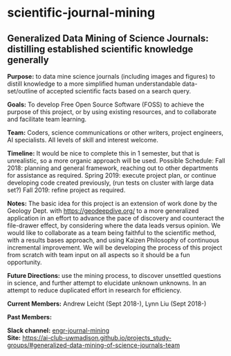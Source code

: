 # scientific-journal-mining
## Generalized Data Mining of Science Journals: distilling established scientific knowledge generally

**Purpose:** to data mine science journals (including images and figures) to distill knowledge to a more simplified human understandable data-set/outline of accepted scientific facts based on a search query.

**Goals:** To develop Free Open Source Software (FOSS) to achieve the purpose of this project, or by using existing resources, and to collaborate and facilitate team learning.

**Team:** Coders, science communications or other writers, project engineers, AI specialists.  All levels of skill and interest welcome.

**Timeline:** It would be nice to complete this in 1 semester, but that is unrealistic, so a more organic approach will be used.  Possible Schedule: Fall 2018: planning and general framework, reaching out to other departments for assistance as required.  Spring 2019: execute project plan, or continue developing code created previously, (run tests on cluster with large data set?)  Fall 2019: refine project as required.

**Notes:** The basic idea for this project is an extension of work done by the Geology Dept. with https://geodeepdive.org/ to a more generalized application in an effort to advance the pace of discovery and counteract the file-drawer effect, by considering where the data leads versus opinion.  We would like to collaborate as a team being faithful to the scientific method, with a results bases approach, and using Kaizen Philosophy of continuous incremental improvement.  We will be developing the process of this project from scratch with team input on all aspects so it should be a fun opportunity.

**Future Directions:** use the mining process, to discover unsettled questions in science, and further attempt to elucidate unknown unknowns.  In an attempt to reduce duplicated effort in research for efficiency.

**Current Members:** Andrew Leicht (Sept 2018-), Lynn Liu (Sept 2018-)

**Past Members:**

**Slack channel:** [engr-journal-mining](https://wisconsinai.slack.com/messages/CD3RFGV6K)  
**Site:** https://ai-club-uwmadison.github.io/projects_study-groups/#generalized-data-mining-of-science-journals-team
